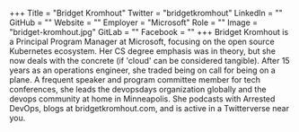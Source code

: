 +++
Title = "Bridget Kromhout"
Twitter = "bridgetkromhout"
LinkedIn = ""
GitHub = ""
Website = ""
Employer = "Microsoft"
Role = ""
Image = "bridget-kromhout.jpg"
GitLab = ""
Facebook = ""
+++
Bridget Kromhout is a Principal Program Manager at Microsoft, focusing on the open source Kubernetes ecosystem. Her CS degree emphasis was in theory, but she now deals with the concrete (if &#39;cloud&#39; can be considered tangible). After 15 years as an operations engineer, she traded being on call for being on a plane. A frequent speaker and program committee member for tech conferences, she leads the devopsdays organization globally and the devops community at home in Minneapolis. She podcasts with Arrested DevOps, blogs at bridgetkromhout.com, and is active in a Twitterverse near you.
